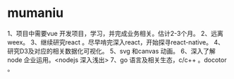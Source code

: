 # mumaniu


1、项目中需要vue 开发项目，学习，并完成业务相关。估计2-3个月。
2、远离weex。
3、继续研究react 。尽早啃完深入react，开始探寻react-native。
4、研究D3及对应的相关数据化可视化。
5、svg 和canvas 动画。
6、深入了解node 企业运用。<nodejs 深入浅出>
7、go 语言及相关生态，c/c++ 。docotor 。
